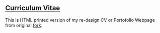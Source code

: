 <h2><b><a href="https://ryandxter.github.io/cv">Curriculum Vitae</a></b></h2>

This is HTML printed version of my re-design CV or Portofolio Webpage from original <a href="https://github.com/Arlanthir/cv">fork</a>.